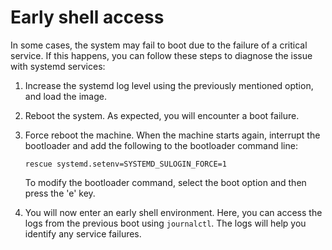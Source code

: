 # Early shell access

In some cases, the system may fail to boot due to the failure of a critical service. If this happens, you can follow these steps to diagnose the issue with systemd services:

1. Increase the systemd log level using the previously mentioned option, and load the image.
2. Reboot the system. As expected, you will encounter a boot failure.
3. Force reboot the machine. When the machine starts again, interrupt the bootloader and add the following to the bootloader command line:

   ```
   rescue systemd.setenv=SYSTEMD_SULOGIN_FORCE=1
   ```

   To modify the bootloader command, select the boot option and then press the 'e' key.

4. You will now enter an early shell environment. Here, you can access the logs from the previous boot using `journalctl`. The logs will help you identify any service failures.
